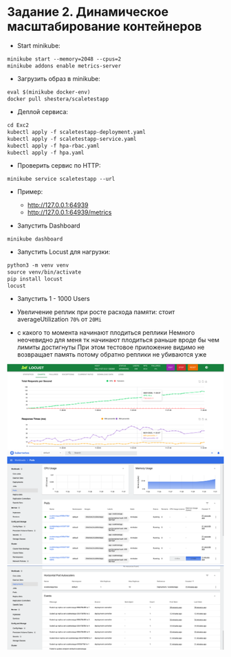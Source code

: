 # Задание 2. Динамическое масштабирование контейнеров



- Start minikube:
```shell
minikube start --memory=2048 --cpus=2 
minikube addons enable metrics-server 
```

- Загрузить образ в minikube:
```shell
eval $(minikube docker-env)
docker pull shestera/scaletestapp
```

- Деплой сервиса:
```shell
cd Exc2
kubectl apply -f scaletestapp-deployment.yaml
kubectl apply -f scaletestapp-service.yaml
kubectl apply -f hpa-rbac.yaml
kubectl apply -f hpa.yaml
```

- Проверить сервис по HTTP:
```shell
minikube service scaletestapp --url
```
- Пример:
  - http://127.0.0.1:64939
  - http://127.0.0.1:64939/metrics

- Запустить Dashboard
```shell
minikube dashboard
```

- Запустить Locust для нагрузки:
```shell
python3 -m venv venv
source venv/bin/activate
pip install locust
locust 
```
- Запустить 1 - 1000 Users 

- Увеличение реплик при росте расхода памяти:
стоит averageUtilization `70%` от `20Mi`
- с какого то момента начинают плодиться реплики
Немного неочевидно для меня тк начинают плодиться раньше вроде бы чем лимиты достигнуты
При этом тестовое приложение видимо не возвращает память потому обратно реплики не убиваются уже

![Locust Screenshot](screens/locust.png)
![Pods](screens/pods.png)
![Deployment](screens/deployment.png)

